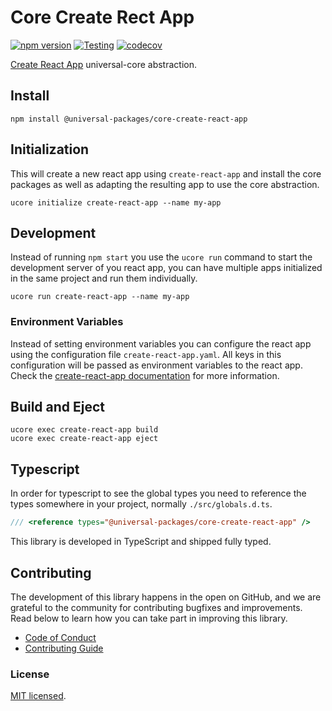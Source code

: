 # Core Create Rect App

[![npm version](https://badge.fury.io/js/@universal-packages%2Fcore-storage.svg)](https://www.npmjs.com/package/@universal-packages/core-create-react-app)
[![Testing](https://github.com/universal-packages/universal-core-create-react-app/actions/workflows/testing.yml/badge.svg)](https://github.com/universal-packages/universal-core-create-react-app/actions/workflows/testing.yml)
[![codecov](https://codecov.io/gh/universal-packages/universal-core-create-react-app/branch/main/graph/badge.svg?token=CXPJSN8IGL)](https://codecov.io/gh/universal-packages/universal-core-create-react-app)

[Create React App](https://create-react-app.dev/) universal-core abstraction.

## Install

```shell
npm install @universal-packages/core-create-react-app
```

## Initialization

This will create a new react app using `create-react-app` and install the core packages as well as adapting the resulting app to use the core abstraction.

```shell
ucore initialize create-react-app --name my-app
```

## Development

Instead of running `npm start` you use the `ucore run` command to start the development server of you react app, you can have multiple apps initialized in the same project and run them individually.

```shell
ucore run create-react-app --name my-app
```

### Environment Variables

Instead of setting environment variables you can configure the react app using the configuration file `create-react-app.yaml`. All keys in this configuration will be passed as environment variables to the react app. Check the [create-react-app documentation](https://create-react-app.dev/docs/advanced-configuration) for more information.

## Build and Eject

```shell
ucore exec create-react-app build
ucore exec create-react-app eject
```

## Typescript

In order for typescript to see the global types you need to reference the types somewhere in your project, normally `./src/globals.d.ts`.

```ts
/// <reference types="@universal-packages/core-create-react-app" />
```

This library is developed in TypeScript and shipped fully typed.

## Contributing

The development of this library happens in the open on GitHub, and we are grateful to the community for contributing bugfixes and improvements. Read below to learn how you can take part in improving this library.

- [Code of Conduct](./CODE_OF_CONDUCT.md)
- [Contributing Guide](./CONTRIBUTING.md)

### License

[MIT licensed](./LICENSE).
